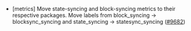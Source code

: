 - [metrics] Move state-syncing and block-syncing metrics to
  their respective packages. Move labels from block_syncing
  -> blocksync_syncing and state_syncing -> statesync_syncing
  ([#9682](https://github.com/tendermint/tendermint/issues/9682))